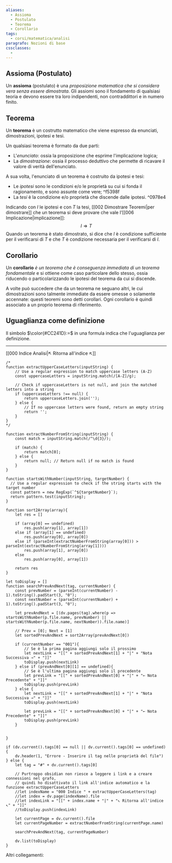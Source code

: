```yaml
---
aliases:
  - Assioma
  - Postulato
  - Teorema
  - Corollario
tags:
  - corsi/matematica/analisi
paragrafo: Nozioni di base
cssclasses:
  - 
---
```

## Assioma (Postulato)
Un **assioma** (postulato) è una *proposizione matematica che si considera vera senza essere dimostrata*. Gli assiomi sono il fondamento di qualsiasi teoria e devono essere tra loro indipendenti, non contraddittori e in numero finito.

## Teorema
Un **teorema** è un costrutto matematico che viene espresso da enunciati, dimostrazioni, ipotesi e tesi.

Un qualsiasi teorema è formato da due parti:
- L'*enunciato*: ossia la proposizione che esprime l'implicazione logica;
- La *dimostrazione*: ossia il processo deduttivo che permette di ricavare il valore di verità dell'enunciato.

A sua volta, l'enunciato di un teorema è costruito da ipotesi e tesi:

- Le *ipotesi* sono le condizioni e/o le proprietà su cui si fonda il ragionamento, e sono assunte come vere; ^f5398f
- La *tesi* è la condizione e/o proprietà che discende dalle ipotesi. ^0978e4

Indicando con $I$ le ipotesi e con $T$ la tesi, [[002 Dimostrare Teoremi|per dimostrare]] che un teorema si deve provare che vale l'[[006 Implicazione|implicazione]]:
$$I\Rightarrow T$$
Quando un teorema è stato dimostrato, si dice che $I$ è condizione sufficiente per il verificarsi di $T$ e che $T$ è condizione necessaria per il verificarsi di $I$.

## Corollario
Un **corollario** *è un teorema che è conseguenza immediata di un teorema fondamentale* e si ottiene come caso particolare dello stesso, ossia riducendo o particolarizzando le ipotesi del teorema da cui si discende.

A volte può succedere che da un teorema ne seguano altri, le cui dimostrazioni sono talmente immediate da essere omesse o solamente accennate: questi teoremi sono detti corollari. Ogni corollario è quindi associato a un proprio teorema di riferimento.

## Uguaglianza come definizione
Il simbolo $\color{#CC241D}:=$ in una formula indica che l'uguaglianza per definizione.

___
[[000 Indice Analisi|↖ Ritorna all'indice ↖]]

```dataviewjs
/*
function extractUpperCaseLetters(inputString) {
	// Use a regular expression to match uppercase letters (A-Z)
	const uppercaseLetters = inputString.match(/[A-Z]/g);
	
	// Check if uppercaseLetters is not null, and join the matched letters into a string
	if (uppercaseLetters !== null) {
		return uppercaseLetters.join('');
	} else {
	    // If no uppercase letters were found, return an empty string
	    return '';
	}
}
*/

function extractNumberFromString(inputString) {
	const match = inputString.match(/^\d{3}/);
	
	if (match) {
		return match[0];
	} else {
		return null; // Return null if no match is found
	}
}

function startsWithNumber(inputString, targetNumber) {
  // Use a regular expression to check if the string starts with the target number
  const pattern = new RegExp(`^${targetNumber}`);
  return pattern.test(inputString);
}

function sort2Array(array){
	let res = []
	
	if (array[0] == undefined)
		res.push(array[1], array[1])
	else if (array[1] == undefined)
		res.push(array[0], array[0])
	else if (parseInt(extractNumberFromString(array[0])) > parseInt(extractNumberFromString(array[1])))
		res.push(array[1], array[0])
	else
		res.push(array[0], array[1])
	
	return res
}

let toDisplay = []
function searchPrevAndNext(tag, currentNumber) {
	const prevNumber = (parseInt(currentNumber) - 1).toString().padStart(3, "0");
	const nextNumber = (parseInt(currentNumber) + 1).toString().padStart(3, "0");
	
	let prevAndNext = [(dv.pages(tag).where(p => startsWithNumber(p.file.name, prevNumber) || startsWithNumber(p.file.name, nextNumber)).file.name)]
	
	// Prev = [0]; Next = [1]
	let sortedPrevAndNext = sort2Array(prevAndNext[0])
	
	if (currentNumber == "001"){ 
		// Se è la prima pagina aggiungi solo il prossimo
		let nextLink = "[[" + sortedPrevAndNext[1] + "|" + "Nota Successiva →" + "]]"
		toDisplay.push(nextLink)
	} else if (prevAndNext[0][1] == undefined){
		// Se è l'ultima pagina aggiungi solo il precedente
		let prevLink = "[[" + sortedPrevAndNext[0] + "|" + "← Nota Precedente" + "]]"
		toDisplay.push(prevLink)
	} else {
		let nextLink = "[[" + sortedPrevAndNext[1] + "|" + "Nota Successiva →" + "]]"
		toDisplay.push(nextLink)
		
		let prevLink = "[[" + sortedPrevAndNext[0] + "|" + "← Nota Precedente" + "]]"
		toDisplay.push(prevLink)
	}
	
	
}

if (dv.current().tags[0] == null || dv.current().tags[0] == undefined){
	dv.header(1, "Errore - Inserire il tag nelle proprietà del file")
} else {
	let tag = "#" + dv.current().tags[0]

	// Purtroppo obsidian non riesce a leggere i link e a creare connessioni nel grafo,
	// quindi ho disattivato il link all'indice automatico e la funzione extractUpperCaseLetters
	//let indexName = "000 Indice " + extractUpperCaseLetters(tag)
	//let index = dv.page(indexName).file
	//let indexLink = "[[" + index.name + "|" + "↖ Ritorna all'indice ↖" + "]]"
	//toDisplay.push(indexLink)
	
	let currentPage = dv.current().file
	let currentPageNumber = extractNumberFromString(currentPage.name)
	
	searchPrevAndNext(tag, currentPageNumber)
	
	dv.list(toDisplay)
}
```

Altri collegamenti: 
